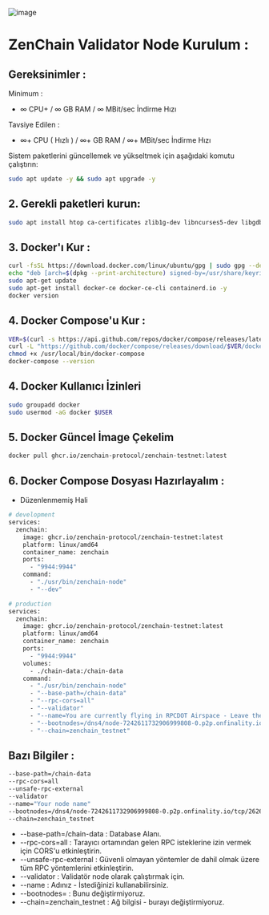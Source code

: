 ![image](https://github.com/user-attachments/assets/6cad99e9-2eab-450c-8bf7-128b4f12e669)


# ZenChain Validator Node Kurulum : 

## Gereksinimler : 

Minimum : 

- ∞ CPU+ / ∞ GB RAM /  ∞ MBit/sec İndirme Hızı

Tavsiye Edilen : 

- ∞+ CPU ( Hızlı ) / ∞+ GB RAM / ∞+ MBit/sec İndirme Hızı 

Sistem paketlerini güncellemek ve yükseltmek için aşağıdaki komutu çalıştırın:

```bash
sudo apt update -y && sudo apt upgrade -y
```
## 2. Gerekli paketleri kurun:

```bash
sudo apt install htop ca-certificates zlib1g-dev libncurses5-dev libgdbm-dev libnss3-dev tmux iptables curl nvme-cli git wget make jq libleveldb-dev build-essential pkg-config ncdu tar clang bsdmainutils lsb-release libssl-dev libreadline-dev libffi-dev jq gcc screen unzip lz4 -y
```
## 3. Docker'ı Kur : 

```bash
curl -fsSL https://download.docker.com/linux/ubuntu/gpg | sudo gpg --dearmor -o /usr/share/keyrings/docker-archive-keyring.gpg
echo "deb [arch=$(dpkg --print-architecture) signed-by=/usr/share/keyrings/docker-archive-keyring.gpg] https://download.docker.com/linux/ubuntu $(lsb_release -cs) stable" | sudo tee /etc/apt/sources.list.d/docker.list > /dev/null
sudo apt-get update
sudo apt-get install docker-ce docker-ce-cli containerd.io -y
docker version
```

## 4. Docker Compose'u Kur : 

```bash
VER=$(curl -s https://api.github.com/repos/docker/compose/releases/latest | grep tag_name | cut -d '"' -f 4)
curl -L "https://github.com/docker/compose/releases/download/$VER/docker-compose-$(uname -s)-$(uname -m)" -o /usr/local/bin/docker-compose
chmod +x /usr/local/bin/docker-compose
docker-compose --version
```

## 4. Docker Kullanıcı İzinleri

```bash
sudo groupadd docker
sudo usermod -aG docker $USER
```

## 5. Docker Güncel İmage Çekelim

```bash
docker pull ghcr.io/zenchain-protocol/zenchain-testnet:latest
```

## 6. Docker Compose Dosyası Hazırlayalım : 

- Düzenlenmemiş Hali

```bash
# development
services:
  zenchain:
    image: ghcr.io/zenchain-protocol/zenchain-testnet:latest
    platform: linux/amd64
    container_name: zenchain
    ports:
      - "9944:9944"
    command:
      - "./usr/bin/zenchain-node"
      - "--dev"

# production
services:
  zenchain:
    image: ghcr.io/zenchain-protocol/zenchain-testnet:latest
    platform: linux/amd64
    container_name: zenchain
    ports:
      - "9944:9944"
    volumes:
      - ./chain-data:/chain-data
    command:
      - "./usr/bin/zenchain-node"
      - "--base-path=/chain-data"
      - "--rpc-cors=all"
      - "--validator"
      - "--name=You are currently flying in RPCDOT Airspace - Leave the restricted airspace immediately or you will be engaged"
      - "--bootnodes=/dns4/node-7242611732906999808-0.p2p.onfinality.io/tcp/26266/p2p/12D3KooWLAH3GejHmmchsvJpwDYkvacrBeAQbJrip5oZSymx5yrE"
      - "--chain=zenchain_testnet"
```


## Bazı Bilgiler : 

```bash
--base-path=/chain-data
--rpc-cors=all
--unsafe-rpc-external
--validator
--name="Your node name"
--bootnodes=/dns4/node-7242611732906999808-0.p2p.onfinality.io/tcp/26266/p2p/12D3KooWLAH3GejHmmchsvJpwDYkvacrBeAQbJrip5oZSymx5yrE
--chain=zenchain_testnet
```

- --base-path=/chain-data : Database Alanı.
- --rpc-cors=all	: Tarayıcı ortamından gelen RPC isteklerine izin vermek için CORS'u etkinleştirin.
- --unsafe-rpc-external : Güvenli olmayan yöntemler de dahil olmak üzere tüm RPC yöntemlerini etkinleştirin.
- --validator	: Validatör node olarak çalıştırmak için.
- --name	: Adınız - İstediğinizi kullanabilirsiniz.
- --bootnodes= : Bunu değiştirmiyoruz.
- --chain=zenchain_testnet	 : Ağ bilgisi - burayı değiştirmiyoruz.

